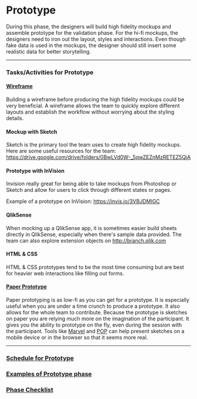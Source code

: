 # Prototype

During this phase, the designers will build high fidelity mockups and assemble prototype for the validation phase. For the hi-fi mockups, the designers need to iron out the layout, styles and interactions. Even though fake data is used in the mockups, the designer should still insert some realistic data for better storytelling. 


---

### Tasks/Activities for Prototype

#### [Wireframe](/5-Prototype/Exercises/wireframe.md)

Building a wireframe before producing the high fidelity mockups could be very beneficial. A wireframe allows the team to quickly explore different layouts and establish the workflow without worrying about the styling details. 


#### Mockup with Sketch

Sketch is the primary tool the team uses to create high fidelity mockups. Here are some useful resources for the team: https://drive.google.com/drive/folders/0BwLVd0W-_5qwZEZnMzRETEZ5QjA


#### Prototype with InVision

Invision really great for being able to take mockups from Photoshop or Sketch and
allow for users to click through different states or pages. 

Example of a prototype on InVision: https://invis.io/3VBJDMIGC


#### QlikSense

When mocking up a QlikSense app, it is sometimes easier build sheets directly in QlikSense, especially when there's sample data provided. The team can also explore extension objects on http://branch.qlik.com


#### HTML & CSS

HTML & CSS prototypes tend to be the most time consuming but are best for
heavier web interactions like filling out forms.

#### [Paper Prototype](http://alistapart.com/article/paperprototyping)

Paper prototyping is as low-fi as you can get for a prototype.
It is especially useful when you are
under a time crunch to produce a prototype.
It also allows for the whole team to contribute.
Because the prototype is sketches on paper you are relying
much more on the imagination of the participant.
It gives you the ability to prototype on the fly,
even during the session with the participant.
Tools like [Marvel](https://marvelapp.com/apps) 
and [POP](https://popapp.in/) can help
present sketches on a mobile device
or in the browser so that it seems more real.

---
### [Schedule for Prototype](SCHEDULE.md)
### [Examples of Prototype phase](EXAMPLES.md)
### [Phase Checklist](CHECKLIST.md)
